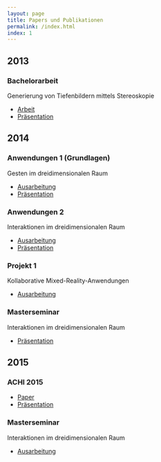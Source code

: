 ```yaml
---
layout: page
title: Papers und Publikationen
permalink: /index.html
index: 1
---
```


<h2>2013</h2>
<h3>Bachelorarbeit</h3>
<p>Generierung von Tiefenbildern mittels Stereoskopie</p>
<ul>
<li><a href="http://edoc.sub.uni-hamburg.de/haw/volltexte/2013/2171/pdf/bachelorthesis.pdf">Arbeit</a></li>
<li><a href="http://i2e.informatik.haw-hamburg.de/assets/docs/ba/ba_blank_2013_kolloquium.pdf">Präsentation</a></li>
</ul>
<h2>2014</h2>
<h3>Anwendungen 1 (Grundlagen)</h3>
<p>Gesten im dreidimensionalen Raum</p>
<ul>
<li><a href="http://users.informatik.haw-hamburg.de/~ubicomp/projekte/master2013-aw1/blank/bericht.pdf">Ausarbeitung</a></li>
<li><a href="http://users.informatik.haw-hamburg.de/~ubicomp/projekte/master2013-aw1/blank/folien.pdf">Präsentation</a></li>
</ul>
<h3>Anwendungen 2</h3>
<p>Interaktionen im dreidimensionalen Raum</p>
<ul>
<li><a href="http://users.informatik.haw-hamburg.de/~ubicomp/projekte/master2014-aw2/blank/bericht.pdf">Ausarbeitung</a></li>
<li><a href="http://users.informatik.haw-hamburg.de/%7Eubicomp/projekte/master2014-aw2/blank/folien.pdf">Präsentation</a></li>
</ul>
<h3>Projekt 1</h3>
<p>Kollaborative Mixed-Reality-Anwendungen</p>
<ul>
<li><a href="http://i2e.informatik.haw-hamburg.de/assets/docs/p1/p1_blank_2014.pdf">Ausarbeitung</a></li>
</ul>
<h3>Masterseminar</h3>
<p>Interaktionen im dreidimensionalen Raum</p>
<ul>
<li><a href="http://users.informatik.haw-hamburg.de/~ubicomp/projekte/master2014-sem/blank/folien.pdf">Präsentation</a></li>
</ul>
<h2>2015</h2>
<h3>ACHI 2015</h3>
<ul>
<li><a href="http://www.thinkmind.org/index.php?view=article&#038;articleid=achi_2015_10_40_20184">Paper</a></li>
<li><a href="https://speakerdeck.com/1blankz7/distributed-collaborative-construction-in-mixed-reality">Präsentation</a></li>
</ul>
<h3>Masterseminar</h3>
<p>Interaktionen im dreidimensionalen Raum</p>
<ul>
<li><a href="http://users.informatik.haw-hamburg.de/~ubicomp/projekte/master2014-sem/blank/bericht.pdf">Ausarbeitung</a></li>
</ul>